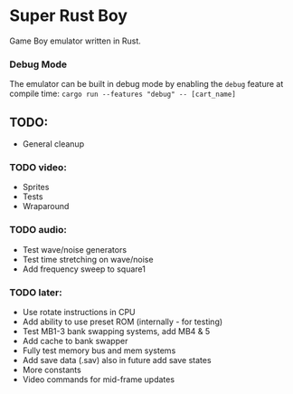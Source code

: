 # Super Rust Boy

Game Boy emulator written in Rust.

### Debug Mode
The emulator can be built in debug mode by enabling the `debug` feature at compile time: `cargo run --features "debug" -- [cart_name]`

## TODO:
* General cleanup

### TODO video:
* Sprites
* Tests
* Wraparound

### TODO audio:
* Test wave/noise generators
* Test time stretching on wave/noise
* Add frequency sweep to square1

### TODO later:
* Use rotate instructions in CPU
* Add ability to use preset ROM (internally - for testing)
* Test MB1-3 bank swapping systems, add MB4 & 5
* Add cache to bank swapper
* Fully test memory bus and mem systems
* Add save data (.sav) also in future add save states
* More constants
* Video commands for mid-frame updates
